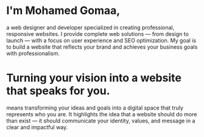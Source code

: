 # I'm Mohamed Gomaa,
a web designer and developer specialized in creating professional, responsive websites.
I provide complete web solutions — from design to launch — with a focus on user experience and SEO optimization.
My goal is to build a website that reflects your brand and achieves your business goals with professionalism.

# Turning your vision into a website that speaks for you.
means transforming your ideas and goals into a digital space that truly represents who you are.
It highlights the idea that a website should do more than exist — it should communicate your identity, values, and message in a clear and impactful way.
